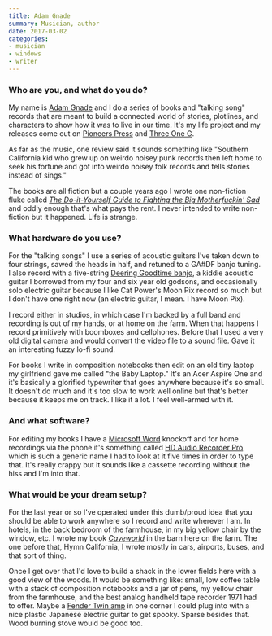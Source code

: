 ```yaml
---
title: Adam Gnade
summary: Musician, author
date: 2017-03-02
categories:
- musician
- windows
- writer
---
```


### Who are you, and what do you do?

My name is [Adam Gnade](http://www.adamgnade.com/ "Adam's website") and I do a series of books and "talking song" records that are meant to build a connected world of stories, plotlines, and characters to show how it was to live in our time. It's my life project and my releases come out on [Pioneers Press](http://pioneerspress.com/ "A publishing house in Kansas.") and [Three One G](http://threeoneg.com/ "A record label."). 

As far as the music, one review said it sounds something like "Southern California kid who grew up on weirdo noisey punk records then left home to seek his fortune and got into weirdo noisey folk records and tells stories instead of sings." 

The books are all fiction but a couple years ago I wrote one non-fiction fluke called [_The Do-it-Yourself Guide to Fighting the Big Motherfuckin' Sad_](http://pioneerspress.com/collections/featured-titles/products/the-do-it-yourself-guide-to-fighting-the-big-motherfuckin-sad "Adam's anti-depression guide book.") and oddly enough that's what pays the rent. I never intended to write non-fiction but it happened. Life is strange.

### What hardware do you use?

For the "talking songs" I use a series of acoustic guitars I've taken down to four strings, sawed the heads in half, and retuned to a GA#DF banjo tuning. I also record with a five-string [Deering Goodtime banjo][goodtime], a kiddie acoustic guitar I borrowed from my four and six year old godsons, and occasionally solo electric guitar because I like Cat Power's Moon Pix record so much but I don't have one right now (an electric guitar, I mean. I have Moon Pix).

I record either in studios, in which case I'm backed by a full band and recording is out of my hands, or at home on the farm. When that happens I record primitively with boomboxes and cellphones. Before that I used a very old digital camera and would convert the video file to a sound file. Gave it an interesting fuzzy lo-fi sound.

For books I write in composition notebooks then edit on an old tiny laptop my girlfriend gave me called "the Baby Laptop." It's an Acer Aspire One and it's basically a glorified typewriter that goes anywhere because it's so small. It doesn't do much and it's too slow to work well online but that's better because it keeps me on track. I like it a lot. I feel well-armed with it.

### And what software?

For editing my books I have a [Microsoft Word][word] knockoff and for home recordings via the phone it's something called [HD Audio Recorder Pro][hd-audio-recorder-pro-android] which is such a generic name I had to look at it five times in order to type that. It's really crappy but it sounds like a cassette recording without the hiss and I'm into that.

### What would be your dream setup?

For the last year or so I've operated under this dumb/proud idea that you should be able to work anywhere so I record and write wherever I am. In hotels, in the back bedroom of the farmhouse, in my big yellow chair by the window, etc. I wrote my book [_Caveworld_](http://pioneerspress.com/products/caveworld-a-novel "Adam's second novel.") in the barn here on the farm. The one before that, Hymn California, I wrote mostly in cars, airports, buses, and that sort of thing. 

Once I get over that I'd love to build a shack in the lower fields here with a good view of the woods. It would be something like: small, low coffee table with a stack of composition notebooks and a jar of pens, my yellow chair from the farmhouse, and the best analog handheld tape recorder 1971 had to offer. Maybe a [Fender Twin amp][twin] in one corner I could plug into with a nice plastic Japanese electric guitar to get spooky. Sparse besides that. Wood burning stove would be good too.

[goodtime]: https://www.deeringbanjos.com/collections/goodtime-banjos "A banjo."
[hd-audio-recorder-pro-android]: https://play.google.com/store/apps/details?id=com.motivity.hqaudiorecorder.activities "An audio recording app."
[twin]: https://en.wikipedia.org/wiki/Fender_Twin "A guitar amp."
[word]: https://products.office.com/en-us/word "A document editor."
